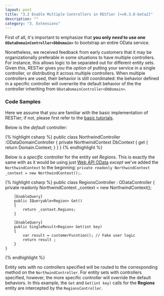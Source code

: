 ```yaml
---
layout: post
title: "3.2 Enable Multiple Controllers in RESTier [<=0.3.0-beta2]"
description: ""
category: "3. Extensions"
---
```



First of all, it's important to emphasize that **you only _need_ to use one `ODataDomainController<DbDomain>`** to bootstrap an entire OData service. 

Nonetheless, we received feedback from early customers that it may be organizationally preferable in some situations to have multiple controllers. For instance, this allows logic to be separated out for different entity sets. Given this, RESTier gives you the _option_ of putting your service in a single controller, or distributing it across multiple controllers. When multiple controllers are used, their behavior is still coordinated: the behavior defined in a specific controller will overwrite the default behavior of the the controller inheriting from `ODataDomainController<DbDomain>`.

### Code Samples
Here we assume that you are familiar with the basic implementation of RESTier; if not, please first refer to the [basic tutorials](https://github.com/OData/RESTier/wiki/Getting-started---Basic-Tutorial).

Below is the _default_ controller:

{% highlight csharp %}
    public class NorthwindController :ODataDomainController<NorthwindDomain>
    {
        private NorthwindContext DbContext
        {
            get
            {
                return Domain.Context;
            }
        }
    }
{% endhighlight %}

Below is a _specific_ controller for the entity set *Regions*. This is exactly the same with as it would be using just [Web API OData](http://www.asp.net/web-api/overview/odata-support-in-aspnet-web-api/odata-v4/create-an-odata-v4-endpoint) _except_ we've added the `NorthwindContext` to the beginning: `private readonly NorthwindContext _context = new NorthwindContext();`.

{% highlight csharp %}
    public class RegionsController : ODataController
    {
        private readonly NorthwindContext _context = new NorthwindContext();

        [EnableQuery]
        public IQueryable<Region> Get()
        {
            return _context.Regions;
        }

        [EnableQuery]
        public SingleResult<Region> Get(int key)
        {
            var result = customerFucntion(); // Fake user logic
            return result ;
        }
    }
{% endhighlight %}

Entity sets with no controllers specified will be routed to the corresponding method on the `NorthwindController`. For entity sets with controllers specified, however, the more specific controller will override the default behaviors. In this example, the `Get` and `Get(int key)` calls for the **Regions** entity are intercepted by the `RegionsController`. 
